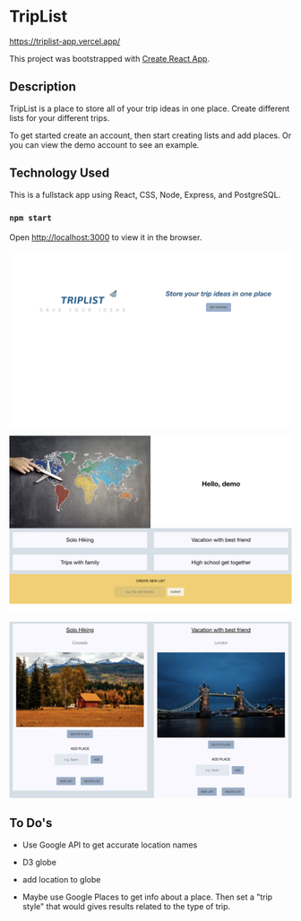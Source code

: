# TripList

https://triplist-app.vercel.app/

This project was bootstrapped with [Create React App](https://github.com/facebook/create-react-app).

## Description

TripList is a place to store all of your trip ideas in one place. Create different lists for your different trips. 

To get started create an account, then start creating lists and add places. Or you can view the demo account to see an example. 

## Technology Used

This is a fullstack app using React, CSS, Node, Express, and PostgreSQL.

### `npm start`

Open [http://localhost:3000](http://localhost:3000) to view it in the browser.

![Screenshot of TripList](https://github.com/fschweikhardt/triplist-app/blob/main/screenshots/TripList-app-screenshot-1.png)

![Screenshot of TripList](https://github.com/fschweikhardt/triplist-app/blob/main/screenshots/TripList-app-screenshot-2.png)

![Screenshot of TripList](https://github.com/fschweikhardt/triplist-app/blob/main/screenshots/TripList-app-screenshot-3.png)

## To Do's

- Use Google API to get accurate location names
- D3 globe
- add location to globe

- Maybe use Google Places to get info about a place. Then set a "trip style" that would gives results related to the type of trip.